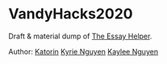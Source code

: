 # VandyHacks2020

Draft & material dump of [The Essay Helper](https://github.com/thevuong8000/Grammar-Checker).

Author:
[Katorin](https://github.com/thevuong8000)
[Kyrie Nguyen](https://github.com/kyrienguyen5701)
[Kaylee Nguyen](https://github.com/kaylee2504)
